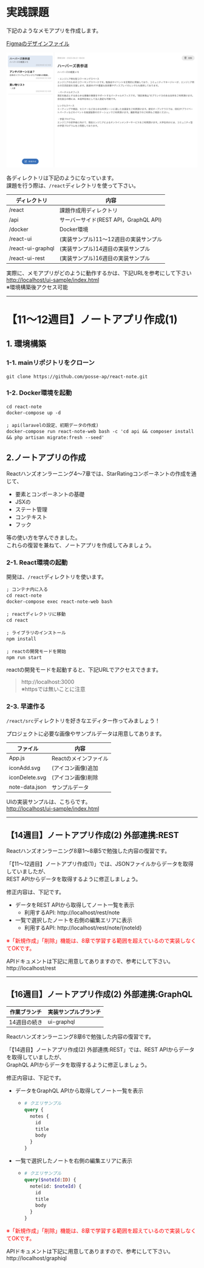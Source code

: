 # 実践課題

下記のようなメモアプリを作成します。

[Figmaのデザインファイル](https://www.figma.com/file/C3GCHbPqQRZSCKWmnKMr3U "Figma")

![UI](./react-note-ui.png "UI")


各ディレクトリは下記のようになっています。  
課題を行う際は、`/react`ディレクトリを使って下さい。

| ディレクトリ           | 内容                            |
|------------------|-------------------------------|
| /react           | 課題作成用ディレクトリ                   |
| /api              | サーバーサイド(REST API，GraphQL API) |
| /docker           | Docker環境                      |
| /react-ui         | (実装サンプル)11〜12週目の実装サンプル        |
| /react-ui-graphql | (実装サンプル)14週目の実装サンプル           |
| /react-ui-rest    | (実装サンプル)16週目の実装サンプル           |


実際に、メモアプリがどのように動作するかは、下記URLを参考にして下さい   
[http://localhost/ui-sample/index.html](http://localhost/ui-sample/index.html)  
※環境構築後アクセス可能



----

# 【11〜12週目】ノートアプリ作成(1)


## 1. 環境構築

### 1-1. mainリポジトリをクローン

```shell
git clone https://github.com/posse-ap/react-note.git
```

### 1-2. Docker環境を起動

```shell
cd react-note
docker-compose up -d

; api(laravelの設定、初期データの作成)
docker-compose run react-note-web bash -c 'cd api && composer install && php artisan migrate:fresh --seed'
```



## 2.ノートアプリの作成

Reactハンズオンラーニング4〜7章では、StarRatingコンポーネントの作成を通じて、

- 要素とコンポーネントの基礎
- JSXの
- ステート管理
- コンテキスト
- フック

等の使い方を学んできました。  
これらの復習を兼ねて、ノートアプリを作成してみましょう。


### 2-1. React環境の起動

開発は、`/react`ディレクトリを使います。


```shell
; コンテナ内に入る
cd react-note
docker-compose exec react-note-web bash

; reactディレクトリに移動
cd react

; ライブラリのインストール
npm install

; reactの開発モードを開始
npm run start
```

reactの開発モードを起動すると、下記URLでアクセスできます。

> http://localhost:3000  
> ※httpsでは無いことに注意


### 2-3. 早速作る

`/react/src`ディレクトリを好きなエディター作ってみましょう！

プロジェクトに必要な画像やサンプルデータは用意してあります。


| ファイル        | 内容               |
|-----------------|------------------------|
| App.js          | Reactのメインファイル  |
| iconAdd.svg     | (アイコン画像)追加     |
| iconDelete.svg  | (アイコン画像)削除     |
| note-data.json  | サンプルデータ         |


UIの実装サンプルは、こちらです。  
[http://localhost/ui-sample/index.html](http://localhost/ui-sample/index.html)

----

## 【14週目】ノートアプリ作成(2) 外部連携:REST

Reactハンズオンラーニング8章1〜8章5で勉強した内容の復習です。  


「【11〜12週目】ノートアプリ作成(1)」では、JSONファイルからデータを取得していましたが、  
REST APIからデータを取得するように修正しましょう。

修正内容は、下記です。

- データをREST APIから取得してノート一覧を表示
  - 利用するAPI: http://localhost/rest/note
- 一覧で選択したノートを右側の編集エリアに表示
  - 利用するAPI: http://localhost/rest/note/{noteId}

<span style="color: red;">※「新規作成」「削除」機能は、8章で学習する範囲を超えているので実装しなくてOKです。</span>


APIドキュメントは下記に用意してありますので、参考にして下さい。  
http://localhost/rest

----

## 【16週目】ノートアプリ作成(2) 外部連携:GraphQL


| 作業ブランチ  | 実装サンプルブランチ |
|---------|------------|
| 14週目の続き | ui-graphql |


Reactハンズオンラーニング8章6で勉強した内容の復習です。

「【14週目】ノートアプリ作成(2) 外部連携:REST」では、REST APIからデータを取得していましたが、  
GraphQL APIからデータを取得するように修正しましょう。


修正内容は、下記です。

- データをGraphQL APIから取得してノート一覧を表示
  - ```graphql
    # クエリサンプル
    query {
      notes {
        id
        title
        body
      }
    }
    ```
- 一覧で選択したノートを右側の編集エリアに表示
  - ```graphql
    # クエリサンプル
    query($noteId:ID) {
      note(id: $noteId) {
        id
        title
        body
      }
    }
    ```

<span style="color: red;">※「新規作成」「削除」機能は、8章で学習する範囲を超えているので実装しなくてOKです。</span>

APIドキュメントは下記に用意してありますので、参考にして下さい。  
http://localhost/graphiql
